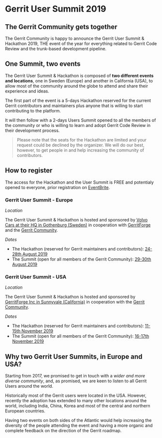 # Gerrit User Summit 2019

## The Gerrit Community gets together

The Gerrit Community is happy to announce the Gerrit User Summit & Hackathon 2019,
THE event of the year for everything related to Gerrit Code Review and the
trunk-based development pipeline.

## One Summit, two events

The Gerrit User Summit & Hackathon is composed of **two different events and locations**,
one in Sweden (Europe) and another in California (USA), to allow most of the community around
the globe to attend and share their experience and ideas.

The first part of the event is a 5-days Hackathon reserved for the current
Gerrit contributors and maintainers plus anyone that is willing to start contributing
to the platform.

It will then follow with a 2-days Users Summit opened to all the members
of the community or who is willing to learn and adopt Gerrit Code Review in their
development process.

> Please note that the seats for the Hackathon are limited and your request could be declined by
> the organizer. We will do our best, however, to get people in and help increasing the community
> of contributors.

## How to register

The access for the Hackathon and the User Summit is FREE and potentialy opened to
everyone, prior registration on [EventBrite](https://gus2019.eventbrite.com).

### Gerrit User Summit - Europe

*Location*

The Gerrit User Summit & Hackathon is hosted and sponsored by [Volvo Cars at their HQ in Gothenburg
(Sweden)](https://goo.gl/maps/rsjB5vsFXE2tQ5i6A) in cooperation with [GerritForge](http://www.gerritforge.com) and the [Gerrit Community](https://groups.google.com/forum/#!topic/repo-discuss/uVQbBOC9IeU).

*Dates*

- The Hackathon (reserved for Gerrit maintainers and contributors):
[24-28th August 2019](https://calendar.google.com/event?action=TEMPLATE&tmeid=NnEzcmxlbGtpam0zdDNhYXNqZjFjMmVwM2cgZ29vZ2xlLmNvbV91YmIxcGxhNmlqNzg1b3FianI2MWg0dmRpc0Bn&tmsrc=google.com_ubb1pla6ij785oqbjr61h4vdis%40group.calendar.google.com)
- The Summit (open for all members of the Gerrit Community):
[29-30th August 2019](https://calendar.google.com/event?action=TEMPLATE&tmeid=N3FhOTduMGJnOWphcXQ0Y3RpcG8xcDdxaWUgZ29vZ2xlLmNvbV91YmIxcGxhNmlqNzg1b3FianI2MWg0dmRpc0Bn&tmsrc=google.com_ubb1pla6ij785oqbjr61h4vdis%40group.calendar.google.com)

### Gerrit User Summit - USA

*Location*

The Gerrit User Summit & Hackathon is hosted and sponsored by [GerritForge Inc in Sunnyvale
(California)](https://goo.gl/maps/no8vCBpqi61pv2jx5) in cooperation with the
[Gerrit Community](https://groups.google.com/forum/#!topic/repo-discuss/uVQbBOC9IeU).

*Dates*

- The Hackathon (reserved for Gerrit maintainers and contributors):
[11-15th November 2019](https://calendar.google.com/event?action=TEMPLATE&tmeid=NXRqcDZkM283aGZjdjJxaG9wbWEwM2dianMgZ29vZ2xlLmNvbV91YmIxcGxhNmlqNzg1b3FianI2MWg0dmRpc0Bn&tmsrc=google.com_ubb1pla6ij785oqbjr61h4vdis%40group.calendar.google.com)
- The Summit (open for all members of the Gerrit Community):
[16-17th November 2019](https://calendar.google.com/event?action=TEMPLATE&tmeid=NjRnMjhsajl1dW9yaHNhcDhtdjNwZWw1bXMgZ29vZ2xlLmNvbV91YmIxcGxhNmlqNzg1b3FianI2MWg0dmRpc0Bn&tmsrc=google.com_ubb1pla6ij785oqbjr61h4vdis%40group.calendar.google.com)

## Why two Gerrit User Summits, in Europe and USA?

Starting from 2017, we promised to get in touch with a *wider and more diverse community*,
and, as promised, we are keen to listen to all Gerrit Users around the world.

Historically most of the Gerrit users were located in the USA. However, recently the adoption
has extended to many other locations around the world, including India, China, Korea and most
of the central and northern European countries.

Having two events on both sides of the Atlantic would help increasing the diversity of the
people attending the event and having a more organic and complete feedback on the direction
of the Gerrit roadmap.